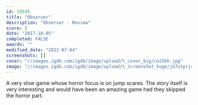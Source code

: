 ```yaml
---
id: 19545
title: "Observer"
description: "Observer - Review"
score: 5
date: "2017-10-05"
completed: FALSE
awards: ""
modified_date: "2022-07-04"
screenshots: []
cover: "//images.igdb.com/igdb/image/upload/t_cover_big/co256h.jpg"
image: "//images.igdb.com/igdb/image/upload/t_screenshot_huge/jb7utprj4ujiic1obgvr.jpg"
---
```

A very slow game whose horror focus is on jump scares. The story itself is very interesting and would have been an amazing game had they skipped the horror part.